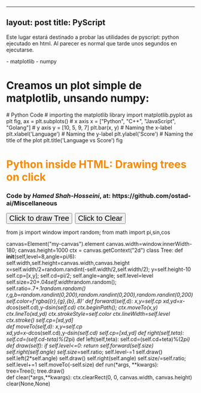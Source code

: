 

---
layout: post
title: PyScript
---

Este lugar estará destinado a probar las utilidades de pyscript: python ejecutado en html. Al parecer es normal que tarde unos segundos en ejecutarse.

<html>
<head>
<!--code at: https://github.com/ostad-ai/Miscellaneous-->
<script defer src="https://pyscript.net/alpha/pyscript.min.js"></script>

<!--
<py-config>
    packages = [
        "numpy",
        "matplotlib.pyplot"
        "matplotlib.animations"
        "collections"
    ]
    plugins = [
        "https://pyscript.net/latest/plugins/python/py_tutor.py"
    ]
</py-config>

py-env preinstala una libreria externa, se demora en cargar
<py-env>
- sentence-transformers
</py-env>
-->

<py-env>
    - matplotlib
    - numpy
</py-env>

</head>

<body>

<div class="mydiv" id="py-out"></div>

<h1> Creamos un plot simple de matplotlib, unsando numpy:</h1>

<div id="plot-python">
</div>

<py-script output="plot-python">
    # Python Code
    # importing the matplotlib library
    import matplotlib.pyplot as plt
    fig, ax = plt.subplots()
    # x axis
    x = ["Python", "C++", "JavaScript", "Golang"]
    # y axis
    y = [10, 5, 9, 7]
    plt.bar(x, y)
    # Naming the x-label
    plt.xlabel('Language')
    # Naming the y-label
    plt.ylabel('Score')
    # Naming the title of the plot
    plt.title('Language vs Score')
    fig
</py-script>


<h1 style="color:#fa8900;">Python inside HTML: Drawing trees on click</h1>
<h3>Code by <i>Hamed Shah-Hosseini</i>, at: https://github.com/ostad-ai/Miscellaneous </h3>

<button style="font-size:20px" id="mybutton" pys-onClick="run">Click to draw Tree</button>&nbsp;
<button style="font-size:20px" id="mybutton2" pys-onClick="clear">Click to Clear</button>

<div><canvas id="my-canvas"></canvas></div>

<py-script>
from js import window
import random; 
from math import pi,sin,cos

canvas=Element("my-canvas").element
canvas.width=window.innerWidth-180; canvas.height=1000
ctx = canvas.getContext("2d")
class Tree:
    def __init__(self,level=8,angle=pi/6):
        self.width,self.height=canvas.width,canvas.height    
        x=self.width/2+random.randint(-self.width/2,self.width/2); y=self.height-10
        self.cp=[x,y]; self.cd=pi/2; self.angle=angle; self.level=level
        self.size=20+.04*self.width*random.random(); self.ratio=.7+.1*random.random() 
        r,g,b=random.randint(0,200),random.randint(0,200),random.randint(0,200)
        self.color=f'rgba({r},{g},{b},.8)' 
    def forward(self,d):
        x,y=self.cp
        xd,yd=x-d*cos(self.cd),y-d*sin(self.cd)
        ctx.beginPath();
        ctx.moveTo(x,y)
        ctx.lineTo(xd,yd)
        ctx.strokeStyle=self.color
        ctx.lineWidth=self.level
        ctx.stroke()
        self.cp=[xd,yd]     
    def moveTo(self,d):
        x,y=self.cp   
        xd,yd=x-d*cos(self.cd),y-d*sin(self.cd)
        self.cp=[xd,yd]
    def right(self,teta):
        self.cd=(self.cd-teta)%(2*pi)
    def left(self,teta):
        self.cd=(self.cd+teta)%(2*pi)
    def draw(self):
        if self.level<=0: return
        self.forward(self.size)
        self.right(self.angle)
        self.size*=self.ratio; self.level-=1
        self.draw()
        self.left(2*self.angle)
        self.draw()
        self.right(self.angle)
        self.size/=self.ratio; self.level+=1
        self.moveTo(-self.size)
def run(*args, **kwargs):    
    tree=Tree(); tree.draw()    
def clear(*args,**kwargs):
    ctx.clearRect(0, 0, canvas.width, canvas.height)
clear(None,None)
</py-script>


</body>
</html>




